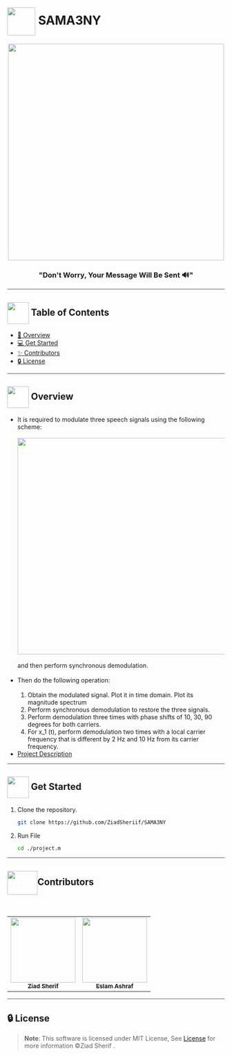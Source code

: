 # <img  align="center" width= 65px  src="https://media0.giphy.com/media/MeDFeqDC4EMFiKEEMn/giphy.gif?cid=ecf05e4768qyfkj6aq97kbwzznwnfataycnpnnistsed2qbp&rid=giphy.gif&ct=s"> SAMA3NY

<div align="center">

<img height=500px src="https://cdn.dribbble.com/users/945078/screenshots/2863933/no-signal___2x.gif">
<div align="center"  width=10%>

### "Don't Worry, Your Message Will Be Sent 🔊"

</div>
</div>

<hr style="background-color: #4b4c60"></hr>

## <img align= center width=50px height=50px src="https://user-images.githubusercontent.com/71986226/154075883-2a5679d2-b411-448f-b423-9565babf35aa.gif"> Table of Contents

- <a href ="#about"> 📙 Overview</a>
- <a href ="#Started"> 💻 Get Started</a>
- <a href ="#Contributors"> ✨ Contributors</a>
- <a href ="#License"> 🔒 License</a>
<hr style="background-color: #4b4c60"></hr>
<a id = "about"></a>

## <img align="center"  height =50px src="https://user-images.githubusercontent.com/71986226/154076110-1233d7a8-92c2-4d79-82c1-30e278aa518a.gif"> Overview

<ul>
 <li>
It is required to modulate three speech signals using the following scheme:

<div align="center">
<br>
<img width="500" src="https://user-images.githubusercontent.com/71986226/217121669-1b456300-48b1-4dcc-886f-93a8e3af40f6.png" >
</div>
<br>
and then perform synchronous demodulation.
</li>
<br>
<li>
Then do the following operation:

<ol>
<br>
<li>
	Obtain the modulated signal. Plot it in time domain. Plot its magnitude spectrum
</li>
<li>
Perform synchronous demodulation to restore the three signals.
</li>
<li>
		Perform demodulation three times with phase shifts of 10, 30, 90 degrees for both carriers.
</li>
<li>
		For x_1 (t), perform demodulation two times with a local carrier frequency that is different by 2 Hz and 10 Hz from its carrier frequency.
</li>

</ol>
</li>
<li> <a href="https://github.com/ZiadSheriif/SAMA3NY/blob/main/project.docx">Project Description</a></li>
</ul>
<hr style="background-color: #4b4c60"></hr>
<a id = "Started"></a>

## <img  align= center width=50px height=50px src="https://c.tenor.com/HgX89Yku5V4AAAAi/to-the-moon.gif"> Get Started

<ol>
<li>Clone the repository.

<br>

```sh
git clone https://github.com/ZiadSheriif/SAMA3NY
```

</li>
<li>Run File</li>


``` sh
cd ./project.m
```

</li>

</ol>

<hr style="background-color: #4b4c60"></hr>
<a id ="Video"></a>



<a id ="Contributors"></a>

## <img  align="center" width= 70px height =55px src="https://media0.giphy.com/media/Xy702eMOiGGPzk4Zkd/giphy.gif?cid=ecf05e475vmf48k83bvzye3w2m2xl03iyem3tkuw2krpkb7k&rid=giphy.gif&ct=s">Contributors

<br>
<table >
  <tr>
        <td align="center"><a href="https://github.com/ZiadSheriif"><img src="https://avatars.githubusercontent.com/u/78238570?v=4" width="150px;" alt=""/><br /><sub><b>Ziad Sherif </b></sub></a><br /></td>
        <td align="center"><a href="https://github.com/EslamAsHhraf"><img src="https://avatars.githubusercontent.com/u/71986226?v=4" width="150px;" alt=""/><br /><sub><b>Eslam Ashraf</b></sub></a><br /></td>
  </tr>
</table>

<hr style="background-color: #4b4c60"></hr>

<a id ="License"></a>

## 🔒 License

> **Note**: This software is licensed under MIT License, See [License](https://github.com/ZiadSheriif/SAMA3NY/blob/main/LICENSE) for more information ©Ziad Sherif .
